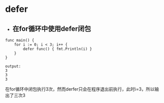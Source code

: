 # defer

- ## 在for循环中使用defer闭包
```golang
func main() {
	for i := 0; i < 3; i++ {
		defer func() { fmt.Println(i) }
	}
}
```
```shell
output:
3
3
3
```
在for循环中闭包执行3次，然而derfer只会在程序退出前执行，此时i=3，所以输出了三次3


